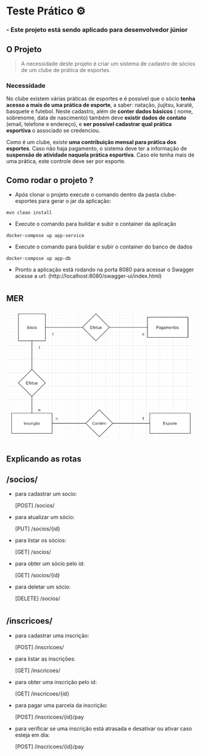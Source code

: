 # Teste Prático ⚙️

### - Este projeto está sendo aplicado para desenvolvedor júnior

## O Projeto
>A necessidade deste projeto é criar um sistema de cadastro de sócios de um clube de prática de esportes.
### Necessidade
No clube existem várias práticas de esportes e é possível que o sócio **tenha acesso a mais de uma prática de esporte**, a saber: natação, jiujitsu, karatê, basquete e futebol.
Neste cadastro, além de **conter dados básicos** ( nome, sobrenome, data de nascimento) também deve **existir dados de contato** (email, telefone e endereço), e **ser possível cadastrar qual prática esportiva** o associado se credenciou.

Como é um clube, existe **uma contribuição mensal para prática dos esportes**. Caso não haja pagamento, o sistema deve ter a informação de **suspensão de atividade naquela prática esportiva**. Caso ele tenha mais de uma prática, este controle deve ser por esporte.


## Como rodar o projeto ?

 * Após clonar o projeto execute o comando dentro da pasta clube-esportes para gerar o jar da aplicação: 
 ```
 mvn clean install 
```

* Execute o comando para buildar e subir o container da aplicação
```
docker-compose up app-service
```

* Execute o comando para buildar e subir o container do banco de dados
```
docker-compose up app-db
```

  * Pronto a aplicação está rodando na porta 8080 para acessar o Swagger acesse a url: (http://localhost:8080/swagger-ui/index.html) 

#
## MER
![mer](.\resources\mer.png)
#

## Explicando as rotas

## /socios/

* para cadastrar um socio:

    [POST] /socios/
* para atualizar um sócio:
    
    [PUT] /socios/{id}
* para listar os sócios:
    
    [GET] /socios/
* para obter um sócio pelo id:
    
    [GET] /socios/{id}
* para deletar um sócio:
    
    [DELETE] /socios/

#
## /inscricoes/

* para cadastrar uma inscrição:

    [POST] /inscricoes/
* para listar as inscrições:
    
    [GET] /inscricoes/
* para obter uma inscrição pelo id:
    
    [GET] /inscricoes/{id}
* para pagar uma parcela da inscrição:
    
    [POST] /inscricoes/{id}/pay
* para verificar se uma inscrição está atrasada e desativar ou ativar caso esteja em dia:
    
    [POST] /inscricoes/{id}/pay

